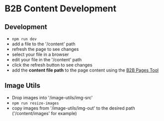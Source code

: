# B2B Content Development

## Development
* `npm run dev`
* add a file to the '/content' path
* refresh the page to see changes
* select your file in a browser
* edit your file in the '/content' path
* click the refresh button to see changes
* add the **content file path** to the page content using the [B2B Pages Tool]('https://intarnet.chums.com/apps/b2b-pages')

## Image Utils
* Drop images into '/image-utils/img-src'
* `npm run resize-images`
* copy images from '/image-utils/img-out' to the desired path ('/content/images' for example)

